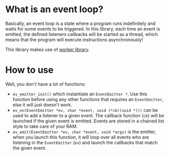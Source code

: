 # What is an event loop?
Basically, an event loop is a state where a program runs indefinitely and waits for some events to be triggered. In this library, each time an event is emitted, the defined listeners callbacks will be started as a thread, which means that the program will execute instructions asynchronously!

This library makes use of [worker library](https://github.com/QuantumSheep/worker-c).

# How to use
Well, you don't have a lot of functions:
- `ev_emitter_init()` which instantiate an `EventEmitter *`. Use this function before using any other functions that requires an `EventEmitter`, else it will just doesn't work.
- `ev_on(EventEmitter *ev, char *event, void (*cb)(void *)))` can be used to add a listener to a given event. The callback function (`cb`) will be launched if the given event is emitted. Events are stored in a chained list style to take care of your RAM.
- `ev_emit(EventEmitter *ev, char *event, void *args)` is the emitter, when you launch this function, it will loop over all events who are listening in the `EventEmitter` (`ev`) and launch the callbacks that match the given event.
